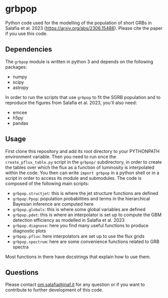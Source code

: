 # grbpop

Python code used for the modelling of the population of short GRBs in Salafia et al. 2023 (https://arxiv.org/abs/2306.15488). Please cite the paper if you use this code.

## Dependencies
The `grbpop` module is written in python 3 and depends on the following packages:
- numpy
- scipy
- astropy

In order to run the scripts that use `grbpop` to fit the SGRB population and to reproduce the figures from Salafia et al. 2023, you'll also need:
- emcee
- h5py
- pandas

## Usage

First clone this repository and add its root directory to your PYTHONPATH environment variable. Then you need to run once the `create_pflux_table.py` script in the `grbpop/` subdirectory, in order to create the tables over which the flux as a function of luminosity is interpolated within the code. You then can write `import grbpop` in a python shell or in a script in order to access its module and submodules. The code is composed of the following main scripts:
-   `grbpop.structjet`: this is where the jet structure functions are defined
-   `grbpop.Ppop`: population probabilities and terms in the hierarchical Bayesian inference are computed here
-   `grbpop.globals`: this is where some global variables are defined
-   `grbpop.pdet`: this is where an interpolator is set up to compute the GBM detection efficiency as modelled in Salafia et al. 2023
-   `grbpop.diagnose`: here you find many useful functions to produce diagnostic plots
-   `grbpop.pflux`: here interpolators are set up to use the flux grids
-   `grbpop.spectrum`: here are some convenience functions related to GRB spectra

Most functions in there have docstrings that explain how to use them. 

## Questions 

Please contact om.salafia@inaf.it for any question or if you want to contribute to further development of this code.
